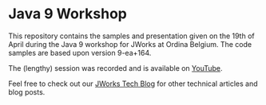# Java 9 Workshop
This repository contains the samples and presentation given on the 19th of April during the Java 9 workshop for JWorks at Ordina Belgium.
The code samples are based upon version 9-ea+164.

The (lengthy) session was recorded and is available on [YouTube](https://www.youtube.com/watch?v=StJPI2rUPfs).

Feel free to check out our [JWorks Tech Blog](https://ordina-jworks.github.io) for other technical articles and blog posts.

